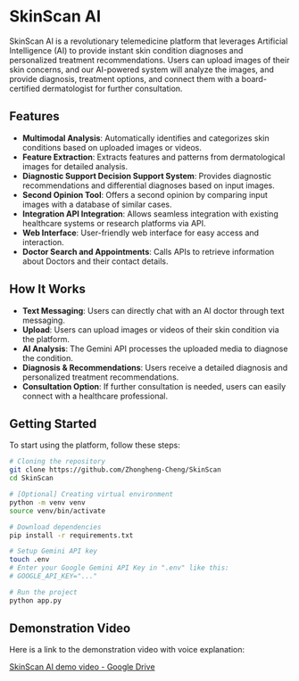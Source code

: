 # SkinScan AI

SkinScan AI is a revolutionary telemedicine platform that leverages Artificial Intelligence (AI) to provide instant skin condition diagnoses and personalized treatment recommendations. Users can upload images of their skin concerns, and our AI-powered system will analyze the images, and provide diagnosis, treatment options, and connect them with a board-certified dermatologist for further consultation.

## Features

- **Multimodal Analysis**: Automatically identifies and categorizes skin conditions based on uploaded images or videos.
- **Feature Extraction**: Extracts features and patterns from dermatological images for detailed analysis.
- **Diagnostic Support Decision Support System**: Provides diagnostic recommendations and differential diagnoses based on input images.
- **Second Opinion Tool**: Offers a second opinion by comparing input images with a database of similar cases.
- **Integration API Integration**: Allows seamless integration with existing healthcare systems or research platforms via API.
- **Web Interface**: User-friendly web interface for easy access and interaction.
- **Doctor Search and Appointments**: Calls APIs to retrieve information about Doctors and their contact details.

## How It Works
- **Text Messaging**: Users can directly chat with an AI doctor through text messaging.
- **Upload**: Users can upload images or videos of their skin condition via the platform.
- **AI Analysis**: The Gemini API processes the uploaded media to diagnose the condition.
- **Diagnosis & Recommendations**: Users receive a detailed diagnosis and personalized treatment recommendations.
- **Consultation Option**: If further consultation is needed, users can easily connect with a healthcare professional.

## Getting Started

To start using the platform, follow these steps:

```bash
# Cloning the repository
git clone https://github.com/Zhongheng-Cheng/SkinScan
cd SkinScan

# [Optional] Creating virtual environment
python -m venv venv
source venv/bin/activate

# Download dependencies
pip install -r requirements.txt

# Setup Gemini API key
touch .env
# Enter your Google Gemini API Key in ".env" like this:
# GOOGLE_API_KEY="..."

# Run the project
python app.py
```

## Demonstration Video

Here is a link to the demonstration video with voice explanation:

[SkinScan AI demo video - Google Drive](https://drive.google.com/file/d/1qmvLnJVpUX_jPJYlNcXRKaGByzmLq93L/view?usp=sharing)
